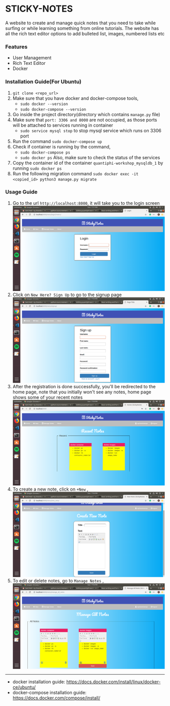 # STICKY-NOTES
A website to create and manage quick notes that you need to take while surfing or while learning something from online tutorials. The website has all the rich text editor options to add bulleted list, images, numbered lists etc

### Features
- User Management
- Rich Text Editor
- Docker

### Installation Guide(For Ubuntu)
1. `git clone <repo_url>`
2. Make sure that you have docker and docker-compose tools,
    - `sudo docker --version`
    - `sudo docker-compose --version`
3. Go inside the project directory(directory which contains `manage.py` file)
4. Make sure that `port: 3306 and 8000` are not occupied, as those ports will be attached to services running in container
    - `sudo service mysql stop` to stop mysql service which runs on 3306 port
5. Run the command `sudo docker-compose up`
6. Check if container is running by the command,
    -  `sudo docker-compose ps`
    -  `sudo docker ps`
    Also, make sure to check the status of the services 
7. Copy the container id of the container `quantiphi-workshop_mysqldb_1` by running `sudo docker ps`
8. Run the following migration command `sudo docker exec -it <copied_id> python3 manage.py migrate`

### Usage Guide
1. Go to the url `http://localhost:8000`, it will take you to the login screen
![login page](https://raw.githubusercontent.com/das-raj/quantiphi-workshop/master/demo_images/login.png)
2. Click on `New Here? Sign Up` to go to the signup page
![signup page](https://raw.githubusercontent.com/das-raj/quantiphi-workshop/master/demo_images/signup.png)
3. After the registration is done successfully, you'll be redirected to the home page, note that you initially won't see any notes, home page shows some of your recent notes
![home page](https://raw.githubusercontent.com/das-raj/quantiphi-workshop/master/demo_images/recent_notes.png)
4. To create a new note, click on `+New` ,
![create new_note](https://raw.githubusercontent.com/das-raj/quantiphi-workshop/master/demo_images/new_note.png)
5. To edit or delete notes, go to `Manage Notes` ,
![manage notes](https://raw.githubusercontent.com/das-raj/quantiphi-workshop/master/demo_images/manage_notes.png)


--------------------------------------------------------------------------------------------------------------------------
- docker installation guide: https://docs.docker.com/install/linux/docker-ce/ubuntu/
- docker-compose installation guide: https://docs.docker.com/compose/install/
